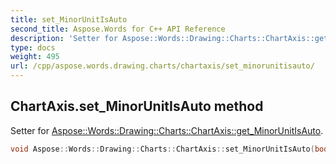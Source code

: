 ```yaml
---
title: set_MinorUnitIsAuto
second_title: Aspose.Words for C++ API Reference
description: 'Setter for Aspose::Words::Drawing::Charts::ChartAxis::get_MinorUnitIsAuto.'
type: docs
weight: 495
url: /cpp/aspose.words.drawing.charts/chartaxis/set_minorunitisauto/
---
```

## ChartAxis.set_MinorUnitIsAuto method


Setter for [Aspose::Words::Drawing::Charts::ChartAxis::get_MinorUnitIsAuto](../get_minorunitisauto/).

```cpp
void Aspose::Words::Drawing::Charts::ChartAxis::set_MinorUnitIsAuto(bool value)
```

